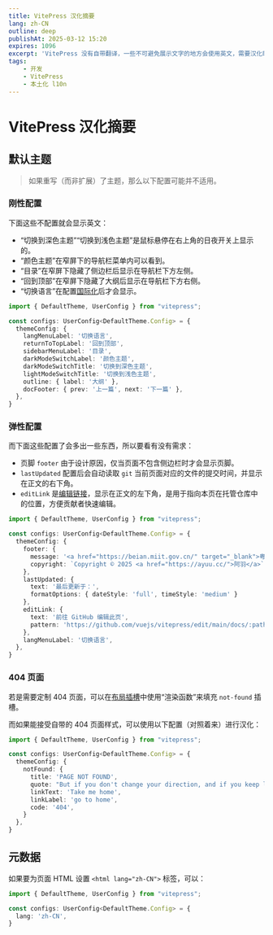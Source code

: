```yaml
---
title: VitePress 汉化摘要
lang: zh-CN
outline: deep
publishAt: 2025-03-12 15:20
expires: 1096
excerpt: 'VitePress 没有自带翻译，一些不可避免展示文字的地方会使用英文，需要汉化时可以参考本文进行配置。'
tags:
    - 开发
    - VitePress
    - 本土化 l10n
---
```


# VitePress 汉化摘要

<RevisionInfo />

## 默认主题

<LinkCard href="https://vitepress.dev/zh/reference/default-theme-config" text="默认主题配置 | VitePress" />

> 如果重写（而非扩展）了主题，那么以下配置可能并不适用。

### 刚性配置

下面这些不配置就会显示英文：

- “切换到深色主题”“切换到浅色主题”是鼠标悬停在右上角的日夜开关上显示的。
- “颜色主题”在窄屏下的导航栏菜单内可以看到。
- “目录”在窄屏下隐藏了侧边栏后显示在导航栏下方左侧。
- “回到顶部”在窄屏下隐藏了大纲后显示在导航栏下方右侧。
- “切换语言”在配置[国际化](https://vitepress.dev/zh/guide/i18n)后才会显示。

```typescript [.vitepress/config.ts]
import { DefaultTheme, UserConfig } from "vitepress";

const configs: UserConfig<DefaultTheme.Config> = {
  themeConfig: {
    langMenuLabel: '切换语言',
    returnToTopLabel: '回到顶部',
    sidebarMenuLabel: '目录',
    darkModeSwitchLabel: '颜色主题',
    darkModeSwitchTitle: '切换到深色主题',
    lightModeSwitchTitle: '切换到浅色主题',
    outline: { label: '大纲' },
    docFooter: { prev: '上一篇', next: '下一篇' },
  },
}
```

### 弹性配置

而下面这些配置了会多出一些东西，所以要看有没有需求：

- 页脚 `footer` 由于设计原因，仅当页面不包含侧边栏时才会显示页脚。
- `lastUpdated` 配置后会自动读取 `git` 当前页面对应的文件的提交时间，并显示在正文的右下角。
- `editLink` 是[编辑链接](https://vitepress.dev/zh/reference/default-theme-edit-link)，显示在正文的左下角，是用于指向本页在托管仓库中的位置，方便贡献者快速编辑。

```typescript [.vitepress/config.ts]
import { DefaultTheme, UserConfig } from "vitepress";

const configs: UserConfig<DefaultTheme.Config> = {
  themeConfig: {
    footer: {
      message: '<a href="https://beian.miit.gov.cn/" target="_blank">粤 ICP 备 ********** 号</a>',
      copyright: `Copyright © 2025 <a href="https://ayuu.cc/">阿羽</a>`,
    },
    lastUpdated: {
      text: '最后更新于：',
      formatOptions: { dateStyle: 'full', timeStyle: 'medium' }
    },
    editLink: {
      text: '前往 GitHub 编辑此页',
      pattern: 'https://github.com/vuejs/vitepress/edit/main/docs/:path',
    },
    langMenuLabel: '切换语言',
  },
}
```

### 404 页面

若是需要定制 404 页面，可以在[布局插槽](https://vitepress.dev/zh/guide/extending-default-theme#layout-slots)中使用“渲染函数”来填充 `not-found` 插槽。

而如果能接受自带的 404 页面样式，可以使用以下配置（对照着来）进行汉化：

```typescript [.vitepress/config.ts]
import { DefaultTheme, UserConfig } from "vitepress";

const configs: UserConfig<DefaultTheme.Config> = {
  themeConfig: {
    notFound: {
      title: 'PAGE NOT FOUND',
      quote: "But if you don't change your direction, and if you keep looking, you may end up where you are heading.",
      linkText: 'Take me home',
      linkLabel: 'go to home',
      code: '404',
    }
  },
}
```

## 元数据

<LinkCard href="https://vitepress.dev/zh/reference/site-config#site-metadata" text="站点元数据  | VitePress" />

如果要为页面 HTML 设置 `<html lang="zh-CN">` 标签，可以：

```typescript [.vitepress/config.ts]
import { DefaultTheme, UserConfig } from "vitepress";

const configs: UserConfig<DefaultTheme.Config> = {
  lang: 'zh-CN',
}
```
